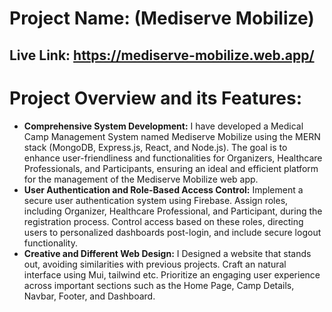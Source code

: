 # Project Name: (Mediserve Mobilize)
## Live Link: https://mediserve-mobilize.web.app/  

# __Project Overview and its Features:__

* __Comprehensive System Development:__ I have developed a Medical Camp Management System named Mediserve Mobilize using the MERN stack (MongoDB, Express.js, React, and Node.js). The goal is to enhance user-friendliness and functionalities for Organizers, Healthcare Professionals, and Participants, ensuring an ideal and efficient platform for the management of the Mediserve Mobilize web app.
* __User Authentication and Role-Based Access Control:__  Implement a secure user authentication system using Firebase. Assign roles, including Organizer, Healthcare Professional, and Participant, during the registration process. Control access based on these roles, directing users to personalized dashboards post-login, and include secure logout functionality.
* __Creative and Different Web Design:__ I  Designed a website that stands out, avoiding similarities with previous projects. Craft an natural interface using Mui, tailwind etc. Prioritize an engaging user experience across important sections such as the Home Page, Camp Details, Navbar, Footer, and Dashboard.
